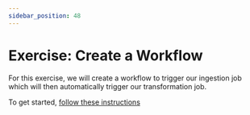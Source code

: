 ```yaml
---
sidebar_position: 48
---
```

# Exercise: Create a Workflow

For this exercise, we will create a workflow to trigger our ingestion job which will then automatically trigger our transformation job.

To get started, [follow these instructions](https://github.com/data-derp/exercise-co2-vs-temperature-databricks/tree/master/data-workflow)